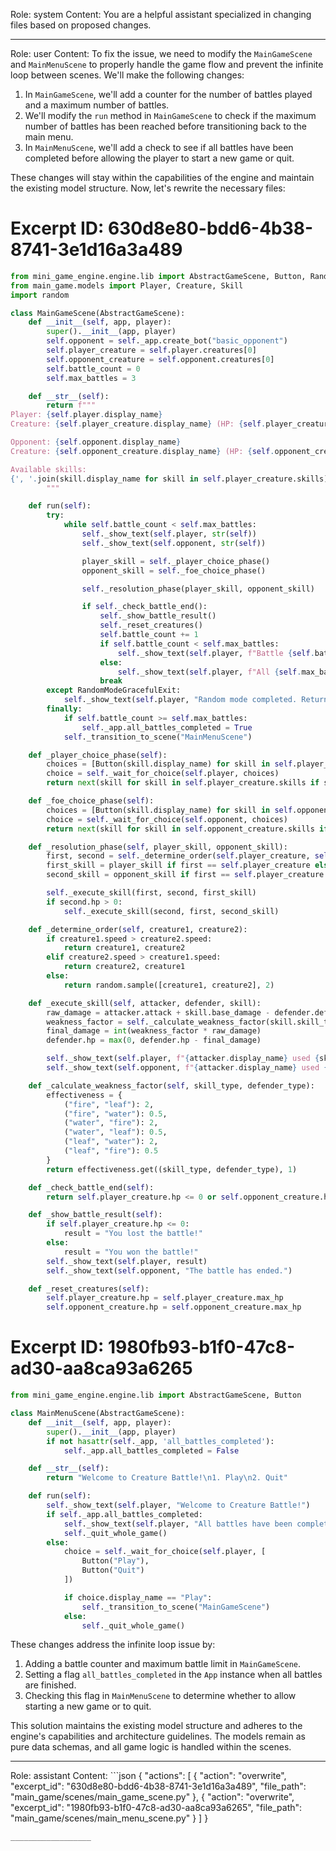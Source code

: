Role: system
Content: You are a helpful assistant specialized in changing files based on proposed changes.
__________________
Role: user
Content: To fix the issue, we need to modify the `MainGameScene` and `MainMenuScene` to properly handle the game flow and prevent the infinite loop between scenes. We'll make the following changes:

1. In `MainGameScene`, we'll add a counter for the number of battles played and a maximum number of battles.
2. We'll modify the `run` method in `MainGameScene` to check if the maximum number of battles has been reached before transitioning back to the main menu.
3. In `MainMenuScene`, we'll add a check to see if all battles have been completed before allowing the player to start a new game or quit.

These changes will stay within the capabilities of the engine and maintain the existing model structure. Now, let's rewrite the necessary files:

# Excerpt ID: 630d8e80-bdd6-4b38-8741-3e1d16a3a489
```python main_game/scenes/main_game_scene.py
from mini_game_engine.engine.lib import AbstractGameScene, Button, RandomModeGracefulExit
from main_game.models import Player, Creature, Skill
import random

class MainGameScene(AbstractGameScene):
    def __init__(self, app, player):
        super().__init__(app, player)
        self.opponent = self._app.create_bot("basic_opponent")
        self.player_creature = self.player.creatures[0]
        self.opponent_creature = self.opponent.creatures[0]
        self.battle_count = 0
        self.max_battles = 3

    def __str__(self):
        return f"""
Player: {self.player.display_name}
Creature: {self.player_creature.display_name} (HP: {self.player_creature.hp}/{self.player_creature.max_hp})

Opponent: {self.opponent.display_name}
Creature: {self.opponent_creature.display_name} (HP: {self.opponent_creature.hp}/{self.opponent_creature.max_hp})

Available skills:
{', '.join(skill.display_name for skill in self.player_creature.skills)}
        """

    def run(self):
        try:
            while self.battle_count < self.max_battles:
                self._show_text(self.player, str(self))
                self._show_text(self.opponent, str(self))

                player_skill = self._player_choice_phase()
                opponent_skill = self._foe_choice_phase()

                self._resolution_phase(player_skill, opponent_skill)

                if self._check_battle_end():
                    self._show_battle_result()
                    self._reset_creatures()
                    self.battle_count += 1
                    if self.battle_count < self.max_battles:
                        self._show_text(self.player, f"Battle {self.battle_count} of {self.max_battles} completed.")
                    else:
                        self._show_text(self.player, f"All {self.max_battles} battles completed. Returning to main menu.")
                    break
        except RandomModeGracefulExit:
            self._show_text(self.player, "Random mode completed. Returning to main menu.")
        finally:
            if self.battle_count >= self.max_battles:
                self._app.all_battles_completed = True
            self._transition_to_scene("MainMenuScene")

    def _player_choice_phase(self):
        choices = [Button(skill.display_name) for skill in self.player_creature.skills]
        choice = self._wait_for_choice(self.player, choices)
        return next(skill for skill in self.player_creature.skills if skill.display_name == choice.display_name)

    def _foe_choice_phase(self):
        choices = [Button(skill.display_name) for skill in self.opponent_creature.skills]
        choice = self._wait_for_choice(self.opponent, choices)
        return next(skill for skill in self.opponent_creature.skills if skill.display_name == choice.display_name)

    def _resolution_phase(self, player_skill, opponent_skill):
        first, second = self._determine_order(self.player_creature, self.opponent_creature)
        first_skill = player_skill if first == self.player_creature else opponent_skill
        second_skill = opponent_skill if first == self.player_creature else player_skill

        self._execute_skill(first, second, first_skill)
        if second.hp > 0:
            self._execute_skill(second, first, second_skill)

    def _determine_order(self, creature1, creature2):
        if creature1.speed > creature2.speed:
            return creature1, creature2
        elif creature2.speed > creature1.speed:
            return creature2, creature1
        else:
            return random.sample([creature1, creature2], 2)

    def _execute_skill(self, attacker, defender, skill):
        raw_damage = attacker.attack + skill.base_damage - defender.defense
        weakness_factor = self._calculate_weakness_factor(skill.skill_type, defender.creature_type)
        final_damage = int(weakness_factor * raw_damage)
        defender.hp = max(0, defender.hp - final_damage)

        self._show_text(self.player, f"{attacker.display_name} used {skill.display_name} on {defender.display_name} for {final_damage} damage!")
        self._show_text(self.opponent, f"{attacker.display_name} used {skill.display_name} on {defender.display_name} for {final_damage} damage!")

    def _calculate_weakness_factor(self, skill_type, defender_type):
        effectiveness = {
            ("fire", "leaf"): 2,
            ("fire", "water"): 0.5,
            ("water", "fire"): 2,
            ("water", "leaf"): 0.5,
            ("leaf", "water"): 2,
            ("leaf", "fire"): 0.5
        }
        return effectiveness.get((skill_type, defender_type), 1)

    def _check_battle_end(self):
        return self.player_creature.hp <= 0 or self.opponent_creature.hp <= 0

    def _show_battle_result(self):
        if self.player_creature.hp <= 0:
            result = "You lost the battle!"
        else:
            result = "You won the battle!"
        self._show_text(self.player, result)
        self._show_text(self.opponent, "The battle has ended.")

    def _reset_creatures(self):
        self.player_creature.hp = self.player_creature.max_hp
        self.opponent_creature.hp = self.opponent_creature.max_hp
```

# Excerpt ID: 1980fb93-b1f0-47c8-ad30-aa8ca93a6265
```python main_game/scenes/main_menu_scene.py
from mini_game_engine.engine.lib import AbstractGameScene, Button

class MainMenuScene(AbstractGameScene):
    def __init__(self, app, player):
        super().__init__(app, player)
        if not hasattr(self._app, 'all_battles_completed'):
            self._app.all_battles_completed = False

    def __str__(self):
        return "Welcome to Creature Battle!\n1. Play\n2. Quit"

    def run(self):
        self._show_text(self.player, "Welcome to Creature Battle!")
        if self._app.all_battles_completed:
            self._show_text(self.player, "All battles have been completed. Thanks for playing!")
            self._quit_whole_game()
        else:
            choice = self._wait_for_choice(self.player, [
                Button("Play"),
                Button("Quit")
            ])

            if choice.display_name == "Play":
                self._transition_to_scene("MainGameScene")
            else:
                self._quit_whole_game()
```

These changes address the infinite loop issue by:

1. Adding a battle counter and maximum battle limit in `MainGameScene`.
2. Setting a flag `all_battles_completed` in the `App` instance when all battles are finished.
3. Checking this flag in `MainMenuScene` to determine whether to allow starting a new game or to quit.

This solution maintains the existing model structure and adheres to the engine's capabilities and architecture guidelines. The models remain as pure data schemas, and all game logic is handled within the scenes.
__________________
Role: assistant
Content: ```json
{
  "actions": [
    {
      "action": "overwrite",
      "excerpt_id": "630d8e80-bdd6-4b38-8741-3e1d16a3a489",
      "file_path": "main_game/scenes/main_game_scene.py"
    },
    {
      "action": "overwrite",
      "excerpt_id": "1980fb93-b1f0-47c8-ad30-aa8ca93a6265",
      "file_path": "main_game/scenes/main_menu_scene.py"
    }
  ]
}
```
__________________
